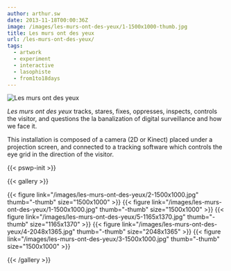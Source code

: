```yaml
---
author: arthur.sw
date: 2013-11-18T00:00:36Z
image: /images/les-murs-ont-des-yeux/1-1500x1000-thumb.jpg
title: Les murs ont des yeux
url: /les-murs-ont-des-yeux/
tags:
  - artwork
  - experiment
  - interactive
  - lasophiste
  - from1to18days
---
```


![Les murs ont des yeux](/images/les-murs-ont-des-yeux/1-1500x1000.jpg)

*Les murs ont des yeux* tracks, stares, fixes, oppresses, inspects, controls the visitor, and questions the  la banalization of digital surveillance and how we face it.

This installation is composed of a camera (2D or Kinect) placed under a projection screen, and connected to a tracking software which controls the eye grid in the direction of the visitor.

{{< pswp-init >}}

{{< gallery >}}

{{< figure link="/images/les-murs-ont-des-yeux/2-1500x1000.jpg" thumb="-thumb" size="1500x1000" >}}
{{< figure link="/images/les-murs-ont-des-yeux/1-1500x1000.jpg" thumb="-thumb" size="1500x1000" >}}
{{< figure link="/images/les-murs-ont-des-yeux/5-1165x1370.jpg" thumb="-thumb" size="1165x1370" >}}
{{< figure link="/images/les-murs-ont-des-yeux/4-2048x1365.jpg" thumb="-thumb" size="2048x1365" >}}
{{< figure link="/images/les-murs-ont-des-yeux/3-1500x1000.jpg" thumb="-thumb" size="1500x1000" >}}

{{< /gallery >}}
